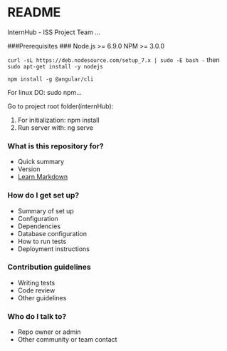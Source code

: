 # README #

InternHub - ISS Project
Team ...

###Prerequisites ###
Node.js >= 6.9.0
NPM >= 3.0.0

```curl -sL https://deb.nodesource.com/setup_7.x | sudo -E bash -```
then
```sudo apt-get install -y nodejs```

```npm install -g @angular/cli```

For linux DO: sudo npm...

Go to project root folder(internHub):
1) For initialization: npm install
2) Run server with: ng serve

### What is this repository for? ###

* Quick summary
* Version
* [Learn Markdown](https://bitbucket.org/tutorials/markdowndemo)

### How do I get set up? ###

* Summary of set up
* Configuration
* Dependencies
* Database configuration
* How to run tests
* Deployment instructions

### Contribution guidelines ###

* Writing tests
* Code review
* Other guidelines

### Who do I talk to? ###

* Repo owner or admin
* Other community or team contact